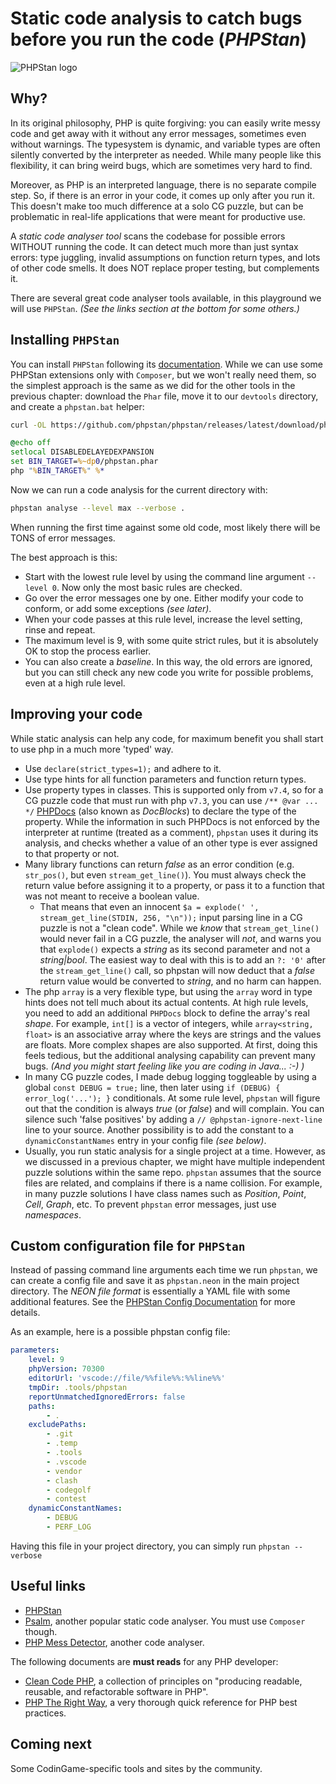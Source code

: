 # Static code analysis to catch bugs before you run the code (_PHPStan_)

![PHPStan logo](../pic/phpstan-logo.png)

## Why?

In its original philosophy, PHP is quite forgiving: you can easily write messy code and get away with it without any error messages, sometimes even without warnings.
The typesystem is dynamic, and variable types are often silently converted by the interpreter as needed.
While many people like this flexibility, it can bring weird bugs, which are sometimes very hard to find.

Moreover, as PHP is an interpreted language, there is no separate compile step.
So, if there is an error in your code, it comes up only after you run it.
This doesn't make too much difference at a solo CG puzzle, but can be problematic in real-life applications that were meant for productive use.

A _static code analyser tool_ scans the codebase for possible errors WITHOUT running the code.
It can detect much more than just syntax errors: type juggling, invalid assumptions on function return types, and lots of other code smells.
It does NOT replace proper testing, but complements it.

There are several great code analyser tools available, in this playground we will use `PHPStan`.
_(See the links section at the bottom for some others.)_

## Installing `PHPStan`

You can install `PHPStan` following its [documentation](https://phpstan.org/user-guide/getting-started).
While we can use some PHPStan extensions only with `Composer`, but we won't really need them, so the simplest approach is the same as we did for the other tools in the previous chapter: download the `Phar` file, move it to our `devtools` directory, and create a `phpstan.bat` helper:

```bash
curl -OL https://github.com/phpstan/phpstan/releases/latest/download/phpstan.phar
```

```bat
@echo off
setlocal DISABLEDELAYEDEXPANSION
set BIN_TARGET=%~dp0/phpstan.phar
php "%BIN_TARGET%" %*
```

Now we can run a code analysis for the current directory with:

```bash
phpstan analyse --level max --verbose .
```

When running the first time against some old code, most likely there will be TONS of error messages.

The best approach is this:

* Start with the lowest rule level by using the command line argument `--level 0`. Now only the most basic rules are checked.
* Go over the error messages one by one. Either modify your code to conform, or add some exceptions _(see later)_.
* When your code passes at this rule level, increase the level setting, rinse and repeat.
* The maximum level is 9, with some quite strict rules, but it is absolutely OK to stop the process earlier.
* You can also create a _baseline_. In this way, the old errors are ignored, but you can still check any new code you write for possible problems, even at a high rule level.

## Improving your code

While static analysis can help any code, for maximum benefit you shall start to use php in a much more 'typed' way.

* Use `declare(strict_types=1);` and adhere to it.
* Use type hints for all function parameters and function return types.
* Use property types in classes. This is supported only from `v7.4`, so for a CG puzzle code that must run with php `v7.3`, you can use `/** @var ... */` [PHPDocs](https://phpstan.org/writing-php-code/phpdocs-basics) (also known as _DocBlocks_) to declare the type of the property. While the information in such PHPDocs is not enforced by the interpreter at runtime (treated as a comment), `phpstan` uses it during its analysis, and checks whether a value of an other type is ever assigned to that property or not.
* Many library functions can return _false_ as an error condition (e.g. `str_pos()`, but even `stream_get_line()`). You must always check the return value before assigning it to a property, or pass it to a function that was not meant to receive a boolean value.
    * That means that even an innocent `$a = explode(' ', stream_get_line(STDIN, 256, "\n"));` input parsing line in a CG puzzle is not a "clean code". While we _know_ that `stream_get_line()` would never fail in a CG puzzle, the analyser will _not_, and warns you that `explode()` expects a _string_ as its second parameter and not a _string|bool_. The easiest way to deal with this is to add an `?: '0'` after the `stream_get_line()` call, so phpstan will now deduct that a _false_ return value would be converted to _string_, and no harm can happen.
* The php `array` is a very flexible type, but using the `array` word in type hints does not tell much about its actual contents. At high rule levels, you need to add an additional `PHPDocs` block to define the array's real _shape_. For example, `int[]` is a vector of integers, while `array<string, float>` is an associative array where the keys are strings and the values are floats. More complex shapes are also supported. At first, doing this feels tedious, but the additional analysing capability can prevent many bugs. _(And you might start feeling like you are coding in Java... :-) )_
* In many CG puzzle codes, I made debug logging toggleable by using a global `const DEBUG = true;` line, then later using `if (DEBUG) { error_log('...'); }` conditionals. At some rule level, `phpstan` will figure out that the condition is always _true_ (or _false_) and will complain. You can silence such 'false positives' by adding a `// @phpstan-ignore-next-line` line to your source. Another possibility is to add the constant to a `dynamicConstantNames` entry in your config file _(see below)_.
* Usually, you run static analysis for a single project at a time. However, as we discussed in a previous chapter, we might have multiple independent puzzle solutions within the same repo. `phpstan` assumes that the source files are related, and complains if there is a name collision. For example, in many puzzle solutions I have class names such as _Position_, _Point_, _Cell_, _Graph_, etc. To prevent `phpstan` error messages, just use _namespaces_.

## Custom configuration file for `PHPStan`

Instead of passing command line arguments each time we run `phpstan`, we can create a config file and save it as `phpstan.neon` in the main project directory.
The _NEON file format_ is essentially a YAML file with some additional features.
See the [PHPStan Config Documentation](https://phpstan.org/config-reference) for more details.

As an example, here is a possible phpstan config file:

```yml
parameters:
    level: 9
    phpVersion: 70300
    editorUrl: 'vscode://file/%%file%%:%%line%%'
    tmpDir: .tools/phpstan
    reportUnmatchedIgnoredErrors: false
    paths:
        - .
    excludePaths:
        - .git
        - .temp
        - .tools
        - .vscode
        - vendor
        - clash
        - codegolf
        - contest
    dynamicConstantNames:
        - DEBUG
        - PERF_LOG
```

Having this file in your project directory, you can simply run `phpstan --verbose`

## Useful links

* [PHPStan](https://phpstan.org/)
* [Psalm](https://psalm.dev/), another popular static code analyser. You must use `Composer` though.
* [PHP Mess Detector](https://phpmd.org/), another code analyser.

The following documents are __must reads__ for any PHP developer:

* [Clean Code PHP](https://github.com/jupeter/clean-code-php), a collection of principles on "producing readable, reusable, and refactorable software in PHP".
* [PHP The Right Way](https://phptherightway.com/), a very thorough quick reference for PHP best practices.

## Coming next

Some CodinGame-specific tools and sites by the community.
